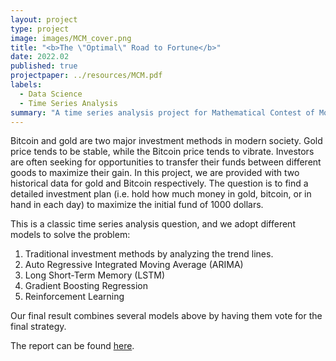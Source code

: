 ```yaml
---
layout: project
type: project
image: images/MCM_cover.png
title: "<b>The \"Optimal\" Road to Fortune</b>"
date: 2022.02
published: true
projectpaper: ../resources/MCM.pdf
labels:
  - Data Science
  - Time Series Analysis
summary: "A time series analysis project for Mathematical Contest of Modeling (MCM) 2022, with @<a href=\"https://github.com/KevinSRR\" target=\"_blank\">Reginald</a> and @<a href=\"https://github.com/TaikiShuttle\" target=\"_blank\">Haoquan</a>. The paper won Honorable Mention prize."
---
```


Bitcoin and gold are two major investment methods in modern society. Gold price tends to be stable, while the Bitcoin price tends to vibrate. Investors are often seeking for opportunities to transfer their funds between different goods to maximize their gain. In this project, we are provided with two historical data for gold and Bitcoin respectively. The question is to find a detailed investment plan (i.e. hold how much money in gold, bitcoin, or in hand in each day) to maximize the initial fund of 1000 dollars.

This is a classic time series analysis question, and we adopt different models to solve the problem:

1. Traditional investment methods by analyzing the trend lines.
2. Auto Regressive Integrated Moving Average (ARIMA)
3. Long Short-Term Memory (LSTM)
4. Gradient Boosting Regression
5. Reinforcement Learning

Our final result combines several models above by having them vote for the final strategy.

The report can be found [here](../resources/MCM.pdf).
